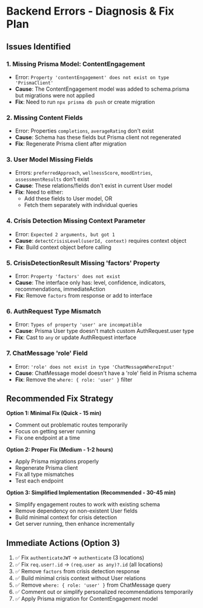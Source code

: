 # Backend Errors - Diagnosis & Fix Plan

## Issues Identified

### 1. **Missing Prisma Model: ContentEngagement**
- Error: `Property 'contentEngagement' does not exist on type 'PrismaClient'`
- **Cause**: The ContentEngagement model was added to schema.prisma but migrations were not applied
- **Fix**: Need to run `npx prisma db push` or create migration

### 2. **Missing Content Fields**
- Error: Properties `completions`, `averageRating` don't exist
- **Cause**: Schema has these fields but Prisma client not regenerated
- **Fix**: Regenerate Prisma client after migration

### 3. **User Model Missing Fields**
- Errors: `preferredApproach`, `wellnessScore`, `moodEntries`, `assessmentResults` don't exist
- **Cause**: These relations/fields don't exist in current User model
- **Fix**: Need to either:
  - Add these fields to User model, OR
  - Fetch them separately with individual queries

### 4. **Crisis Detection Missing Context Parameter**
- Error: `Expected 2 arguments, but got 1`
- **Cause**: `detectCrisisLevel(userId, context)` requires context object
- **Fix**: Build context object before calling

### 5. **CrisisDetectionResult Missing 'factors' Property**
- Error: `Property 'factors' does not exist`
- **Cause**: The interface only has: level, confidence, indicators, recommendations, immediateAction
- **Fix**: Remove `factors` from response or add to interface

### 6. **AuthRequest Type Mismatch**
- Error: `Types of property 'user' are incompatible`
- **Cause**: Prisma User type doesn't match custom AuthRequest.user type
- **Fix**: Cast to `any` or update AuthRequest interface

### 7. **ChatMessage 'role' Field**
- Error: `'role' does not exist in type 'ChatMessageWhereInput'`
- **Cause**: ChatMessage model doesn't have a 'role' field in Prisma schema
- **Fix**: Remove the `where: { role: 'user' }` filter

## Recommended Fix Strategy

**Option 1: Minimal Fix (Quick - 15 min)**
- Comment out problematic routes temporarily
- Focus on getting server running
- Fix one endpoint at a time

**Option 2: Proper Fix (Medium - 1-2 hours)**
- Apply Prisma migrations properly
- Regenerate Prisma client
- Fix all type mismatches
- Test each endpoint

**Option 3: Simplified Implementation (Recommended - 30-45 min)**
- Simplify engagement routes to work with existing schema
- Remove dependency on non-existent User fields
- Build minimal context for crisis detection
- Get server running, then enhance incrementally

## Immediate Actions (Option 3)

1. ✅ Fix `authenticateJWT` → `authenticate` (3 locations)
2. ✅ Fix `req.user!.id` → `(req.user as any)?.id` (all locations)
3. ✅ Remove `factors` from crisis detection response
4. ✅ Build minimal crisis context without User relations
5. ✅ Remove `where: { role: 'user' }` from ChatMessage query
6. ✅ Comment out or simplify personalized recommendations temporarily
7. ✅ Apply Prisma migration for ContentEngagement model

